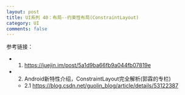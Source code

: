 ```yaml
---
layout: post
title: UI系列 40：布局--约束性布局(ConstraintLayout)
category: UI
comments: false
---
```

 
参考链接：

* 1. <https://juejin.im/post/5a1d9ba66fb9a044fb07819e>

* 2. Android新特性介绍，ConstraintLayout完全解析(郭霖的专栏)
	* 2.1 <https://blog.csdn.net/guolin_blog/article/details/53122387>
	
	
	
	
	
	
	
	
	
	
	